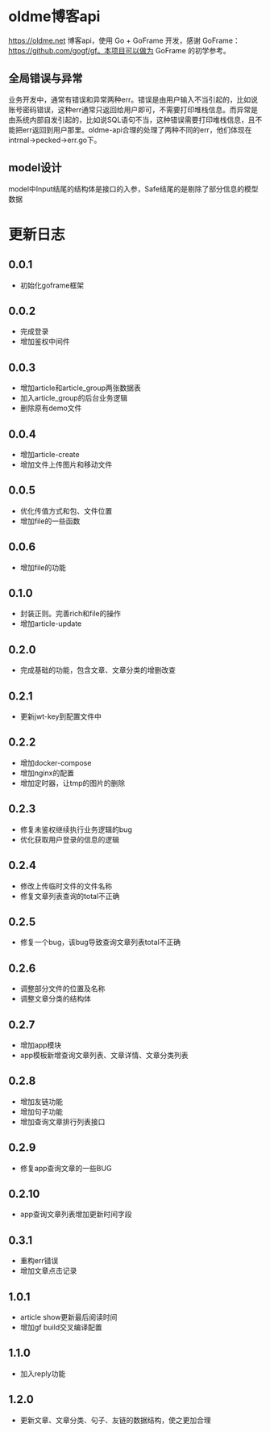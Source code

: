 # oldme博客api
https://oldme.net 博客api，使用 Go + GoFrame 开发，感谢 GoFrame：https://github.com/gogf/gf。本项目可以做为 GoFrame 的初学参考。

## 全局错误与异常
业务开发中，通常有错误和异常两种err。错误是由用户输入不当引起的，比如说账号密码错误，这种err通常只返回给用户即可，不需要打印堆栈信息。而异常是由系统内部自发引起的，比如说SQL语句不当，这种错误需要打印堆栈信息，且不能把err返回到用户那里。oldme-api合理的处理了两种不同的err，他们体现在intrnal->pecked->err.go下。

## model设计
model中Input结尾的结构体是接口的入参，Safe结尾的是剔除了部分信息的模型数据

# 更新日志
## 0.0.1
- 初始化goframe框架

## 0.0.2
- 完成登录
- 增加鉴权中间件

## 0.0.3
- 增加article和article_group两张数据表
- 加入article_group的后台业务逻辑
- 删除原有demo文件

## 0.0.4
- 增加article-create
- 增加文件上传图片和移动文件

## 0.0.5
- 优化传值方式和包、文件位置
- 增加file的一些函数

## 0.0.6
- 增加file的功能

## 0.1.0
- 封装正则。完善rich和file的操作
- 增加article-update

## 0.2.0
- 完成基础的功能，包含文章、文章分类的增删改查

## 0.2.1
- 更新jwt-key到配置文件中

## 0.2.2
- 增加docker-compose
- 增加nginx的配置
- 增加定时器，让tmp的图片的删除

## 0.2.3
- 修复未鉴权继续执行业务逻辑的bug
- 优化获取用户登录的信息的逻辑

## 0.2.4
- 修改上传临时文件的文件名称
- 修复文章列表查询的total不正确

## 0.2.5
- 修复一个bug，该bug导致查询文章列表total不正确

## 0.2.6
- 调整部分文件的位置及名称
- 调整文章分类的结构体

## 0.2.7
- 增加app模块
- app模板新增查询文章列表、文章详情、文章分类列表

## 0.2.8
- 增加友链功能
- 增加句子功能
- 增加查询文章排行列表接口

## 0.2.9
- 修复app查询文章的一些BUG

## 0.2.10
- app查询文章列表增加更新时间字段

## 0.3.1
- 重构err错误
- 增加文章点击记录

## 1.0.1
- article show更新最后阅读时间
- 增加gf build交叉编译配置

## 1.1.0
- 加入reply功能

## 1.2.0
- 更新文章、文章分类、句子、友链的数据结构，使之更加合理

